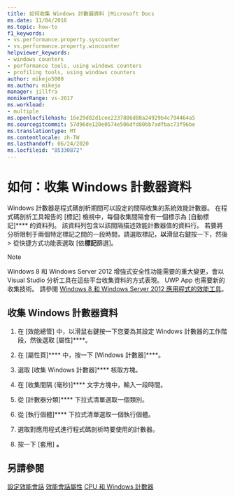 ```yaml
---
title: 如何收集 Windows 計數器資料 |Microsoft Docs
ms.date: 11/04/2016
ms.topic: how-to
f1_keywords:
- vs.performance.property.syscounter
- vs.performance.property.wincounter
helpviewer_keywords:
- windows counters
- performance tools, using windows counters
- profiling tools, using windows counters
author: mikejo5000
ms.author: mikejo
manager: jillfra
monikerRange: vs-2017
ms.workload:
- multiple
ms.openlocfilehash: 16e29d82d1cee2237886d88a24929b4c794464a5
ms.sourcegitcommit: 57d96de120e0574e506dfd80bb7adfbac73f96be
ms.translationtype: MT
ms.contentlocale: zh-TW
ms.lasthandoff: 06/24/2020
ms.locfileid: "85330872"
---
```

# <a name="how-to-collect-windows-counter-data"></a>如何：收集 Windows 計數器資料

Windows 計數器是程式碼剖析期間可以設定的間隔收集的系統效能計數器。 在程式碼剖析工具報告的 [標記] 檢視中，每個收集間隔會有一個標示為 [自動標記]**** 的資料列。 該資料列包含以該間隔描述效能計數器值的資料行。 若要將分析限制于兩個特定標記之間的一段時間，請選取標記，**以**滑鼠右鍵按一下，然後  >  從快捷方式功能表選取 [依**標記**篩選]。

> [!NOTE]
> Windows 8 和 Windows Server 2012 增強式安全性功能需要的重大變更，會以 Visual Studio 分析工具在這些平台收集資料的方式表現。 UWP App 也需要新的收集技術。 請參閱 [Windows 8 和 Windows Server 2012 應用程式的效能工具](../profiling/performance-tools-on-windows-8-and-windows-server-2012-applications.md)。

## <a name="to-collect-windows-counter-data"></a>收集 Windows 計數器資料

1. 在 [效能總管] 中，以滑鼠右鍵按一下您要為其設定 Windows 計數器的工作階段，然後選取 [屬性]****。

2. 在 [屬性頁]**** 中，按一下 [Windows 計數器]****。

3. 選取 [收集 Windows 計數器]**** 核取方塊。

4. 在 [收集間隔 (毫秒)]**** 文字方塊中，輸入一段時間。

5. 從 [計數器分類]**** 下拉式清單選取一個類別。

6. 從 [執行個體]**** 下拉式清單選取一個執行個體。

7. 選取對應用程式進行程式碼剖析時要使用的計數器。

8. 按一下 [套用] **。**

## <a name="see-also"></a>另請參閱

[設定效能會話](../profiling/configuring-performance-sessions.md) 
[效能會話屬性](../profiling/performance-session-properties.md) 
[CPU 和 Windows 計數器](../profiling/cpu-and-windows-counters.md)
